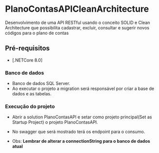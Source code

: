 # PlanoContasAPICleanArchitecture

Desenvolvimento de uma API RESTful usando o conceito SOLID e Clean Architecture que possibilita cadastrar, excluir, consultar e sugerir
novos códigos para o plano de contas

## Pré-requisitos

- [.NETCore 8.0]

### Banco de dados
- Banco de dados SQL Server.
- Ao executar o projeto a migration será responsável por criar a base de dados e as tabelas.

### Execução do projeto
- Abrir a solution PlanoContasAPI e setar como projeto principal(Set as Startup Project) o projeto PlanoContasAPI.
- No swagger que será mostrado terá os endpoint para o consumo.

- Obs: **Lembrar de alterar a connectionString para o banco de dados atual**